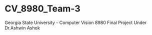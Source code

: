 # CV_8980_Team-3
Georgia State University - Computer Vision 8980 Final Project Under Dr.Ashwin Ashok
